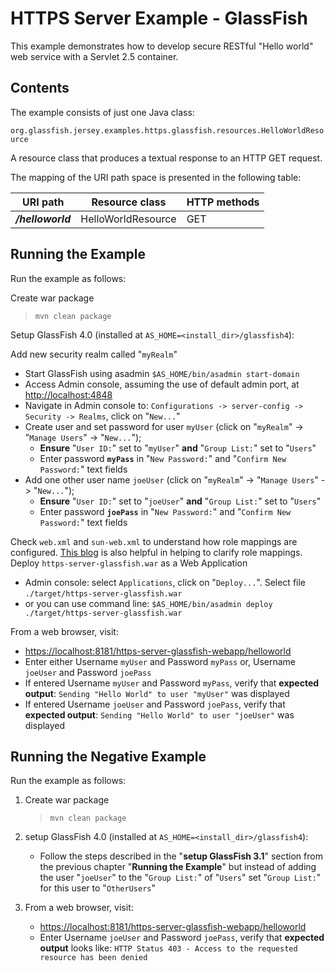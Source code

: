 <!--

    DO NOT ALTER OR REMOVE COPYRIGHT NOTICES OR THIS HEADER.

    Copyright (c) 2015 Oracle and/or its affiliates. All rights reserved.

    The contents of this file are subject to the terms of either the GNU
    General Public License Version 2 only ("GPL") or the Common Development
    and Distribution License("CDDL") (collectively, the "License").  You
    may not use this file except in compliance with the License.  You can
    obtain a copy of the License at
    http://glassfish.java.net/public/CDDL+GPL_1_1.html
    or packager/legal/LICENSE.txt.  See the License for the specific
    language governing permissions and limitations under the License.

    When distributing the software, include this License Header Notice in each
    file and include the License file at packager/legal/LICENSE.txt.

    GPL Classpath Exception:
    Oracle designates this particular file as subject to the "Classpath"
    exception as provided by Oracle in the GPL Version 2 section of the License
    file that accompanied this code.

    Modifications:
    If applicable, add the following below the License Header, with the fields
    enclosed by brackets [] replaced by your own identifying information:
    "Portions Copyright [year] [name of copyright owner]"

    Contributor(s):
    If you wish your version of this file to be governed by only the CDDL or
    only the GPL Version 2, indicate your decision by adding "[Contributor]
    elects to include this software in this distribution under the [CDDL or GPL
    Version 2] license."  If you don't indicate a single choice of license, a
    recipient has the option to distribute your version of this file under
    either the CDDL, the GPL Version 2 or to extend the choice of license to
    its licensees as provided above.  However, if you add GPL Version 2 code
    and therefore, elected the GPL Version 2 license, then the option applies
    and therefore, elected the GPL Version 2 license, then the option applies
    only if the new code is made subject to such option by the copyright
    holder.

-->

HTTPS Server Example - GlassFish
================================

This example demonstrates how to develop secure RESTful "Hello world"
web service with a Servlet 2.5 container.

Contents
--------

The example consists of just one Java class:

`org.glassfish.jersey.examples.https.glassfish.resources.HelloWorldResource`

A resource class that produces a textual response to an HTTP GET request.

The mapping of the URI path space is presented in the following table:

URI path            | Resource class       | HTTP methods
------------------- | -------------------- | --------------
**_/helloworld_**   | HelloWorldResource   | GET

Running the Example
-------------------

Run the example as follows:

Create war package

>     mvn clean package

Setup GlassFish 4.0 (installed at `AS_HOME=<install_dir>/glassfish4`):

Add new security realm called "`myRealm`"
-   Start GlassFish using asadmin `$AS_HOME/bin/asadmin start-domain`
-   Access Admin console, assuming the use of default admin port, at
    <http://localhost:4848>
-   Navigate in Admin console to:
    `Configurations -> server-config -> Security -> Realms`, click on
    "`New...`"
-   Create user and set password for user `myUser` (click on "`myRealm`"
    -&gt; "`Manage Users`" -&gt; "`New...`");
    -   **Ensure** "`User ID:`" set to "`myUser`" **and**
        "`Group List:`" set to "`Users`"
    -   Enter password **`myPass`** in "`New Password:`" and
        "`Confirm New Password:`" text fields
-   Add one other user name `joeUser` (click on "`myRealm`" -&gt;
    "`Manage Users`" -&gt; "`New...`");
    -   **Ensure** "`User ID:`" set to "`joeUser`" **and**
        "`Group List:`" set to "`Users`"
    -   Enter password **`joePass`** in "`New Password:`" and
        "`Confirm New Password:`" text fields

Check `web.xml` and `sun-web.xml` to understand how role mappings are
configured. [This
blog](http://blogs.oracle.com/bobby/entry/simplified_security_role_mapping)
is also helpful in helping to clarify role mappings.
Deploy `https-server-glassfish.war` as a Web Application
-   Admin console: select `Applications`, click on "`Deploy...`". Select
    file `./target/https-server-glassfish.war`
-   or you can use command line:
    `$AS_HOME/bin/asadmin deploy ./target/https-server-glassfish.war`

From a web browser, visit:

-   <https://localhost:8181/https-server-glassfish-webapp/helloworld>
-   Enter either Username `myUser` and Password `myPass` or, Username  `joeUser` and Password `joePass`
-   If entered Username `myUser` and Password `myPass`, verify that
    **expected output**: `Sending "Hello World" to user "myUser"` was displayed
-   If entered Username `joeUser` and Password `joePass`, verify that
    **expected output**: `Sending "Hello World" to user "joeUser"` was displayed

Running the Negative Example
----------------------------

Run the example as follows:

1.  Create war package

    >     mvn clean package

2.  setup GlassFish 4.0 (installed at
    `AS_HOME=<install_dir>/glassfish4`):

    -   Follow the steps described in the "**setup GlassFish 3.1**"
        section from the previous chapter "**Running the Example**" but
        instead of adding the user "`joeUser`" to the "`Group List:`" of
        "`Users`" set "`Group List:`" for this user to "`OtherUsers`"

3.  From a web browser, visit:

    -   <https://localhost:8181/https-server-glassfish-webapp/helloworld>
    -   Enter Username `joeUser` and Password `joePass`, verify that **expected output**
        looks like: `HTTP Status 403 - Access to the requested resource has been denied`
